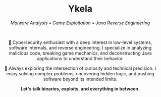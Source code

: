 <h1 align="center">Ykela</h1>

<p align="center"><em>Malware Analysis • Game Exploitation • Java Reverse Engineering</em></p>

<br/>

<p align="center">
  🧠 Cybersecurity enthusiast with a deep interest in low-level systems, software internals, and reverse engineering.  
  I specialize in analyzing malicious code, breaking game mechanics, and deconstructing Java applications to understand their behavior.
</p>

<p align="center">
  🔬 Always exploring the intersection of curiosity and technical precision.  
  I enjoy solving complex problems, uncovering hidden logic, and pushing software beyond its intended limits.
</p>

<p align="center"><strong>Let's talk binaries, exploits, and everything in between.</strong></p>
